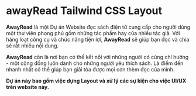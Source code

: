 # awayRead Tailwind CSS Layout

**AwayRead** là một Dự án Website đọc sách điện tử cung cấp cho người dùng một thư viện phong phú gồm những tác phẩm hay của nhiều tác giả. Với hàng loạt công cụ và chức năng tiện lợi, **AwayRead** sẽ giúp bạn đọc và chia sẻ rất nhiều nội dung.

**AwayRead** còn là nơi bạn có thể kết nối với những người có cùng chí hướng - một cộng đồng luôn dành cho những người yêu thích sách. Là điểm đến nhanh nhất có thể giúp bạn giải tỏa được mọi cơn thèm đọc của mình.

**Dự án này bao gồm việc dựng Layout và xử lý các sự kiện cho việc UI/UX trên website này.**
